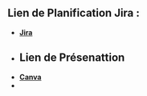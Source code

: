 
## Lien de Planification Jira :
- **[Jira](https://douaa123.atlassian.net/jira/software/projects/DIS/boards/1)**
- ## Lien de Présenattion
- **[Canva](https://www.canva.com/design/DAF_HLCSVOE/ow0iPMCmXzuUr0RSZxhIsw/edit)**
- 
